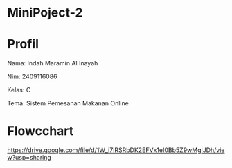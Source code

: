 # MiniPoject-2
# Profil
Nama: Indah Maramin Al Inayah

Nim: 2409116086

Kelas: C

Tema: Sistem Pemesanan Makanan Online

# Flowcchart

https://drive.google.com/file/d/1W_i7iRSRbDK2EFVx1eI0Bb5Z9wMglJDh/view?usp=sharing
